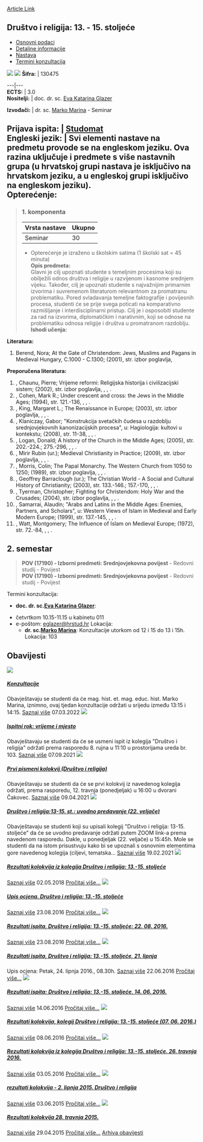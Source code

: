 [Article Link](https://www.fhs.hr/predmet/dr11s)

## Društvo i religija: 13. - 15. stoljeće
  * [Osnovni podaci](https://www.fhs.hr/predmet/dr11s#v1id-904799_475834_1_0 "Osnovni podaci")
  * [Detaljne informacije](https://www.fhs.hr/predmet/dr11s#v1id-904799_475834_1_1 "Detaljne informacije")
  * [Nastava](https://www.fhs.hr/predmet/dr11s#v1id-904799_475834_1_2 "Nastava")
  * [Termini konzultacija](https://www.fhs.hr/predmet/dr11s#v1id-904799_475834_1_3 "Termini konzultacija")


[![](https://www.fhs.hr/img/flags/gif/hr.gif)](https://www.fhs.hr/predmet/dr11s) [![](https://www.fhs.hr/img/flags/gif/gb.gif)](https://www.fhs.hr/en/course/sar11c)
**Šifra:** |  130475  
  
---|---  
**ECTS:** |  3.0   
**Nositelji:** |  doc. dr. sc. [Eva Katarina Glazer](https://www.fhs.hr/djelatnik/eva_katarina.glazer)   
  
**Izvođači:** |  dr. sc. [Marko Marina](https://www.fhs.hr/djelatnik/marko.marina) - Seminar  
  
**Prijava ispita:** |  [Studomat](http://www.isvu.hr/studomat)  
**Engleski jezik:** |  Svi elementi nastave na predmetu provode se na engleskom jeziku. Ova razina uključuje i predmete s više nastavnih grupa (u hrvatskoj grupi nastava je isključivo na hrvatskom jeziku, a u engleskoj grupi isključivo na engleskom jeziku).   
**Opterećenje:**  
---  
> ### 1. komponenta
> | Vrsta nastave | Ukupno  
> ---|---  
> Seminar | 30  
> * Opterećenje je izraženo u školskim satima (1 školski sat = 45 minuta)   
**Opis predmeta:**  
> Glavni je cilj upoznati studente s temeljnim procesima koji su obilježili odnos društva i religije u razvijenom i kasnome srednjem vijeku. Također, cilj je upoznati studente s najvažnijim primarnim izvorima i suvremenom literaturom relevantnom za promatranu problematiku. Pored svladavanja temeljne faktografije i povijesnih procesa, studenti će se prije svega poticati na komparativno razmišljanje i interdisciplinarni pristup. Cilj je i osposobiti studente za rad na izvorima, diplomatičkim i narativnim, koji se odnose na problematiku odnosa religije i društva u promatranom razdoblju.  
**Ishodi učenja:**  

  
**Literatura:**  
  1. Berend, Nora; At the Gate of Christendom: Jews, Muslims and Pagans in Medieval Hungary, C.1000 - C.1300; (2001), str. izbor poglavlja, 

  
**Preporučena literatura:**  
  1. , Chaunu, Pierre; Vrijeme reformi: Religijska historija i civilizacijski sistem; (2002), str. izbor poglavlja, , , .
  2. , Cohen, Mark R.; Under crescent and cross: the Jews in the Middle Ages; (1994), str. 121.-136, , , .
  3. , King, Margaret L.; The Renaissance in Europe; (2003), str. izbor poglavlja, , , .
  4. , Klaniczay, Gabor; "Konstrukcija svetačkih čudesa u razdoblju srednjovjekovnih kanonizacijskih procesa", u: Hagiologija: kultovi u kontekstu; (2008), str. 11-38, , , .
  5. , Logan, Donald; A history of the Church in the Middle Ages; (2005), str. 202.-224.; 275.-296, , , .
  6. , Mirir Rubin (ur.); Medieval Christianity in Practice; (2009), str. izbor poglavlja, , , .
  7. , Morris, Colin; The Papal Monarchy. The Western Church from 1050 to 1250; (1989), str. izbor poglavlja, , , .
  8. , Geoffrey Barraclough (ur.); The Christian World - A Social and Cultural History of Christianity; (2003), str. 133.-146.; 157.-170, , , .
  9. , Tyerman, Christopher; Fighting for Christendom: Holy War and the Crusades; (2004), str. izbor poglavlja, , , .
  10. , Samarrai, Alaudin; "Arabs and Latins in the Middle Ages: Enemies, Partners, and Scholars", u: Western Views of Islam in Medieval and Early Modern Europe; (1999), str. 137.-145, , , .
  11. , Watt, Montgomery; The Influence of Islam on Medieval Europe; (1972), str. 72.-84, , , .

  
**2. semestar**  
---  
> **POV (17190) - Izborni predmeti: Srednjovjekovna povijest** - Redovni studij - Povijest  
>  **POV (17190) - Izborni predmeti: Srednjovjekovna povijest** - Redovni studij - Povijest  
>   
Termini konzultacija: 
  * **doc. dr. sc.[Eva Katarina Glazer](https://www.fhs.hr/djelatnik/eva_katarina.glazer)**: 
- četvrtkom 10.15-11.15 u kabinetu 011
- e-poštom: eglazer@hrstud.hr
Lokacija: 
  * **dr. sc.[Marko Marina](https://www.fhs.hr/djelatnik/marko.marina)**: 
Konzultacije utorkom od 12 i 15 do 13 i 15h. 
Lokacija: 103 


## Obavijesti
[ ![](https://www.fhs.hr/_pub/themes_static/hrstud2024/default/img/default_news.jpg) ](https://www.fhs.hr/predmet/dr11s?@=21hmr#news_88059)
#####  [Konzultacije](https://www.fhs.hr/predmet/dr11s?@=21hmr#news_88059)
Obavještavaju se studenti da će mag. hist. et. mag. educ. hist. Marko Marina, iznimno, ovaj tjedan konzultacije održati u srijedu između 13:15 i 14:15. 
[Saznaj više](https://www.fhs.hr/predmet/dr11s?@=21hmr#news_88059)
07.03.2022
[ ![](https://www.fhs.hr/_pub/themes_static/hrstud2024/default/img/default_news.jpg) ](https://www.fhs.hr/predmet/dr11s?@=21g0n#news_88059)
#####  [Ispitni rok: vrijeme i mjesto](https://www.fhs.hr/predmet/dr11s?@=21g0n#news_88059)
Obavještavaju se studenti da će se usmeni ispit iz kolegija "Društvo i religija" održati prema rasporedu 8. rujna u 11:10 u prostorijama ureda br. 103. 
[Saznaj više](https://www.fhs.hr/predmet/dr11s?@=21g0n#news_88059)
07.09.2021
[ ![](https://www.fhs.hr/_pub/themes_static/hrstud2024/default/img/default_news.jpg) ](https://www.fhs.hr/predmet/dr11s?@=21f00#news_88059)
#####  [Prvi pismeni kolokvij (Društvo i religija)](https://www.fhs.hr/predmet/dr11s?@=21f00#news_88059)
Obavještavaju se studenti da će se prvi kolokvij iz navedenog kolegija održati, prema rasporedu, 12. travnja (ponedjeljak) u 16:00 u dvorani Čakovec. 
[Saznaj više](https://www.fhs.hr/predmet/dr11s?@=21f00#news_88059)
09.04.2021
[ ![](https://www.fhs.hr/_pub/themes_static/hrstud2024/default/img/default_news.jpg) ](https://www.fhs.hr/predmet/dr11s?@=21efn#news_88059)
#####  [Društvo i religija:13-15. st.: uvodno predavanje (22. veljače)](https://www.fhs.hr/predmet/dr11s?@=21efn#news_88059)
Obavještavaju se studenti koji su upisali kolegij "Društvo i religija: 13-15. stoljeće" da će se uvodno predavanje održati putem ZOOM link-a prema navedenom rasporedu. Dakle, u ponedjeljak (22. veljače) u 15:45h. Mole se studenti da na istom prisustvuju kako bi se upoznali s osnovnim elementima gore navedenog kolegija (ciljevi, tematska... 
[Saznaj više](https://www.fhs.hr/predmet/dr11s?@=21efn#news_88059)
19.02.2021
[ ![](https://www.fhs.hr/_pub/themes_static/hrstud2024/default/img/default_news.jpg) ](https://www.fhs.hr/predmet/dr11s?@=212vp#news_88059)
#####  [Rezultati kolokvija iz kolegija Društvo i religija: 13.-15. stoljeće](https://www.fhs.hr/predmet/dr11s?@=212vp#news_88059)
[Saznaj više](https://www.fhs.hr/predmet/dr11s?@=212vp#news_88059)
02.05.2018
[Pročitaj više...](https://www.fhs.hr/predmet/dr11s?@=212vp#news_88059 "Pročitaj obavijest: Rezultati kolokvija iz kolegija Društvo i religija: 13.-15. stoljeće")
[ ![](https://www.fhs.hr/_pub/themes_static/hrstud2024/default/img/default_news.jpg) ](https://www.fhs.hr/predmet/dr11s?@=20uhr#news_88059)
#####  [Upis ocjena. Društvo i religija: 13.-15. stoljeće](https://www.fhs.hr/predmet/dr11s?@=20uhr#news_88059)
[Saznaj više](https://www.fhs.hr/predmet/dr11s?@=20uhr#news_88059)
23.08.2016
[Pročitaj više...](https://www.fhs.hr/predmet/dr11s?@=20uhr#news_88059 "Pročitaj obavijest: Upis ocjena. Društvo i religija: 13.-15. stoljeće")
[ ![](https://www.fhs.hr/_pub/themes_static/hrstud2024/default/img/default_news.jpg) ](https://www.fhs.hr/predmet/dr11s?@=20uhq#news_88059)
#####  [Rezultati ispita, Društvo i religija: 13.-15. stoljeće: 22. 08. 2016.](https://www.fhs.hr/predmet/dr11s?@=20uhq#news_88059)
[Saznaj više](https://www.fhs.hr/predmet/dr11s?@=20uhq#news_88059)
23.08.2016
[Pročitaj više...](https://www.fhs.hr/predmet/dr11s?@=20uhq#news_88059 "Pročitaj obavijest: Rezultati ispita, Društvo i religija: 13.-15. stoljeće: 22. 08. 2016.")
[ ![](https://www.fhs.hr/_pub/themes_static/hrstud2024/default/img/default_news.jpg) ](https://www.fhs.hr/predmet/dr11s?@=20ts2#news_88059)
#####  [Rezultati ispita, Društvo i religija: 13.-15. stoljeće, 21. lipnja](https://www.fhs.hr/predmet/dr11s?@=20ts2#news_88059)
Upis ocjena: Petak, 24. lipnja 2016., 08.30h. 
[Saznaj više](https://www.fhs.hr/predmet/dr11s?@=20ts2#news_88059)
22.06.2016
[Pročitaj više...](https://www.fhs.hr/predmet/dr11s?@=20ts2#news_88059 "Pročitaj obavijest: Rezultati ispita, Društvo i religija: 13.-15. stoljeće, 21. lipnja")
[ ![](https://www.fhs.hr/_pub/themes_static/hrstud2024/default/img/default_news.jpg) ](https://www.fhs.hr/predmet/dr11s?@=20tqf#news_88059)
#####  [Rezultati ispita: Društvo i religija: 13.-15. stoljeće, 14. 06. 2016.](https://www.fhs.hr/predmet/dr11s?@=20tqf#news_88059)
[Saznaj više](https://www.fhs.hr/predmet/dr11s?@=20tqf#news_88059)
14.06.2016
[Pročitaj više...](https://www.fhs.hr/predmet/dr11s?@=20tqf#news_88059 "Pročitaj obavijest: Rezultati ispita: Društvo i religija: 13.-15. stoljeće, 14. 06. 2016.")
[ ![](https://www.fhs.hr/_pub/themes_static/hrstud2024/default/img/default_news.jpg) ](https://www.fhs.hr/predmet/dr11s?@=20too#news_88059)
#####  [Rezultati kolokvija, kolegij Društvo i religija: 13.-15. stoljeće (07. 06. 2016.)](https://www.fhs.hr/predmet/dr11s?@=20too#news_88059)
[Saznaj više](https://www.fhs.hr/predmet/dr11s?@=20too#news_88059)
08.06.2016
[Pročitaj više...](https://www.fhs.hr/predmet/dr11s?@=20too#news_88059 "Pročitaj obavijest: Rezultati kolokvija, kolegij Društvo i religija: 13.-15. stoljeće \(07. 06. 2016.\)")
[ ![](https://www.fhs.hr/_pub/themes_static/hrstud2024/default/img/default_news.jpg) ](https://www.fhs.hr/predmet/dr11s?@=20tjf#news_88059)
#####  [Rezultati kolokvija iz kolegija Društvo i religija: 13.-15. stoljeće. 26. travnja 2016.](https://www.fhs.hr/predmet/dr11s?@=20tjf#news_88059)
[Saznaj više](https://www.fhs.hr/predmet/dr11s?@=20tjf#news_88059)
03.05.2016
[Pročitaj više...](https://www.fhs.hr/predmet/dr11s?@=20tjf#news_88059 "Pročitaj obavijest: Rezultati kolokvija iz kolegija Društvo i religija: 13.-15. stoljeće. 26. travnja 2016.")
[ ![](https://www.fhs.hr/_pub/themes_static/hrstud2024/default/img/default_news.jpg) ](https://www.fhs.hr/predmet/dr11s?@=20s35#news_88059)
#####  [rezultati kolokvija - 2. lipnja 2015. Društvo i religija](https://www.fhs.hr/predmet/dr11s?@=20s35#news_88059)
[Saznaj više](https://www.fhs.hr/predmet/dr11s?@=20s35#news_88059)
03.06.2015
[Pročitaj više...](https://www.fhs.hr/predmet/dr11s?@=20s35#news_88059 "Pročitaj obavijest: rezultati kolokvija - 2. lipnja 2015. Društvo i religija")
[ ![](https://www.fhs.hr/_pub/themes_static/hrstud2024/default/img/default_news.jpg) ](https://www.fhs.hr/predmet/dr11s?@=20rvv#news_88059)
#####  [Rezultati kolokvija 28. travnja 2015. ](https://www.fhs.hr/predmet/dr11s?@=20rvv#news_88059)
[Saznaj više](https://www.fhs.hr/predmet/dr11s?@=20rvv#news_88059)
29.04.2015
[Pročitaj više...](https://www.fhs.hr/predmet/dr11s?@=20rvv#news_88059 "Pročitaj obavijest: Rezultati kolokvija 28. travnja 2015. ")
[Arhiva obavijesti](https://www.fhs.hr/predmet/dr11s?@=20qu2#news_88059 "Arhiva obavijesti")
